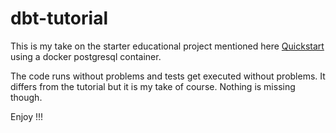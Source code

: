# dbt-tutorial

This is my take on the starter educational project mentioned here
[Quickstart](https://docs.getdbt.com/docs/quickstarts/dbt-core/quickstart)
using a docker postgresql container.

The code runs without problems and tests get executed without problems.
It differs from the tutorial but it is my take of course. Nothing is missing though.

Enjoy !!!


